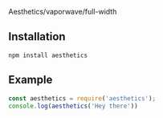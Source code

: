 Aesthetics/vaporwave/full-width

Installation
-------

 `npm install aesthetics`

Example
-------

```javascript
const aesthetics = require('aesthetics');
console.log(aesthetics('Hey there'))
```
